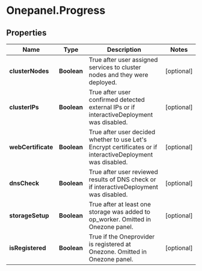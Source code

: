 # Onepanel.Progress

## Properties
Name | Type | Description | Notes
------------ | ------------- | ------------- | -------------
**clusterNodes** | **Boolean** | True after user assigned services to cluster nodes and they were deployed. | [optional] 
**clusterIPs** | **Boolean** | True after user confirmed detected external IPs or if interactiveDeployment was disabled. | [optional] 
**webCertificate** | **Boolean** | True after user decided whether to use Let&#39;s Encrypt certificates or if interactiveDeployment was disabled. | [optional] 
**dnsCheck** | **Boolean** | True after user reviewed results of DNS check or if interactiveDeployment was disabled. | [optional] 
**storageSetup** | **Boolean** | True after at least one storage was added to op_worker. Omitted in Onezone panel. | [optional] 
**isRegistered** | **Boolean** | True if the Oneprovider is registered at Onezone. Omitted in Onezone panel. | [optional] 


